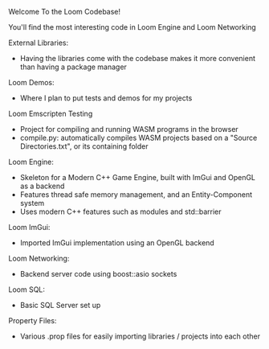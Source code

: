 Welcome To the Loom Codebase!

You'll find the most interesting code in Loom Engine and Loom Networking

External Libraries:
- Having the libraries come with the codebase makes it more convenient than having a package manager

Loom Demos:
- Where I plan to put tests and demos for my projects

Loom Emscripten Testing
- Project for compiling and running WASM programs in the browser
- compile.py: automatically compiles WASM projects based on a "Source Directories.txt", or its containing folder

Loom Engine:
- Skeleton for a Modern C++ Game Engine, built with ImGui and OpenGL as a backend
- Features thread safe memory management, and an Entity-Component system
- Uses modern C++ features such as modules and std::barrier

Loom ImGui:
- Imported ImGui implementation using an OpenGL backend

Loom Networking:
- Backend server code using boost::asio sockets

Loom SQL:
- Basic SQL Server set up

Property Files:
- Various .prop files for easily importing libraries / projects into each other
